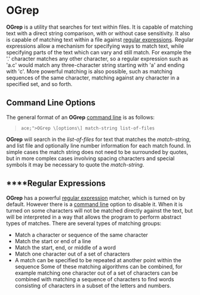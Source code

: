# OGrep

 
 **OGrep** is a utility that searches for text within files.  It is capable of matching text with a direct string comparison, with or without case sensitivity.  It also is capable of matching text within a file against [regular expressions](OGrep%20Regular%20Expressions.md).  Regular expressions allow a mechanism for specifying ways to match text, while specifying parts of the text which can vary and still match.  For example the '.' character matches any other character, so a regular expression such as 'a.c'  would match any three-character string starting with 'a' and ending with 'c'.  More powerful matching is also possible, such as matching sequences of the same character, matching against any character in a specified set, and so forth.


## Command Line Options

 The general format of an **OGrep** [command line](OGrep%20Command%20Line%20Options.md) is as follows:
 
>     ace;">OGrep \[options\] match-string list-of-files
 
 **OGrep** will search in the _list-of-files_ for text that matches the _match-string_, and list file and optionally line number information for each match found.  In simple cases the match string does not need to be surrounded by quotes, but in more complex cases involving spacing characters and special symbols it may be necessary to quote the _match-string_.


## ****Regular Expressions

 **OGrep** has a powerful [regular expression](OGrep%20Regular%20Expressions.md) matcher, which is turned on by default.  However there is a [command line](OGrep%20Command%20Line%20Options.md) option to disable it.  When it is turned on some characters will not be matched directly against the text, but will be interpreted in a way that allows the program to perform abstract types of matches.  There are several types of matching groups:
 
* Match a character or sequence of the same character
* Match the start or end of a line
* Match the start, end, or middle of a word
* Match one character out of a set of characters
* A match can be specified to be repeated at another point within the sequence
  Some of these matching algorithms can be combined, for example matching one character out of a set of characters can be combined with matching a sequence of characters to find words consisting of characters in a subset of the letters and numbers.
 
 